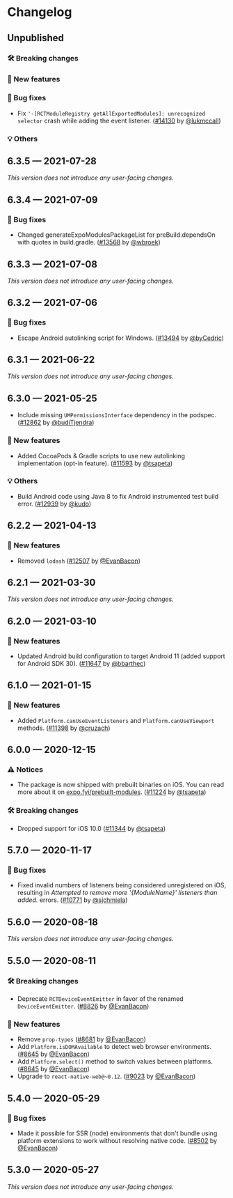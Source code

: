 # Changelog

## Unpublished

### 🛠 Breaking changes

### 🎉 New features

### 🐛 Bug fixes

- Fix `'-[RCTModuleRegistry getAllExportedModules]: unrecognized selector` crash while adding the event listener. ([#14130](https://github.com/expo/expo/pull/14130) by [@lukmccall](https://github.com/lukmccall))

### 💡 Others

## 6.3.5 — 2021-07-28

_This version does not introduce any user-facing changes._

## 6.3.4 — 2021-07-09

### 🐛 Bug fixes

- Changed generateExpoModulesPackageList for preBuild.dependsOn with quotes in build.gradle. ([#13568](https://github.com/expo/expo/pull/13568) by [@wbroek](https://github.com/wbroek))

## 6.3.3 — 2021-07-08

_This version does not introduce any user-facing changes._

## 6.3.2 — 2021-07-06

### 🐛 Bug fixes

- Escape Android autolinking script for Windows. ([#13494](https://github.com/expo/expo/pull/13494) by [@byCedric](https://github.com/byCedric))

## 6.3.1 — 2021-06-22

_This version does not introduce any user-facing changes._

## 6.3.0 — 2021-05-25

- Include missing `UMPermissionsInterface` dependency in the podspec. ([#12862](https://github.com/expo/expo/pull/12862) by [@budiTjendra](https://github.com/budiTjendra))

### 🎉 New features

- Added CocoaPods & Gradle scripts to use new autolinking implementation (opt-in feature). ([#11593](https://github.com/expo/expo/pull/11593) by [@tsapeta](https://github.com/tsapeta))

### 💡 Others

- Build Android code using Java 8 to fix Android instrumented test build error. ([#12939](https://github.com/expo/expo/pull/12939) by [@kudo](https://github.com/kudo))

## 6.2.2 — 2021-04-13

### 🎉 New features

- Removed `lodash` ([#12507](https://github.com/expo/expo/pull/12507) by [@EvanBacon](https://github.com/EvanBacon))

## 6.2.1 — 2021-03-30

_This version does not introduce any user-facing changes._

## 6.2.0 — 2021-03-10

### 🎉 New features

- Updated Android build configuration to target Android 11 (added support for Android SDK 30). ([#11647](https://github.com/expo/expo/pull/11647) by [@bbarthec](https://github.com/bbarthec))

## 6.1.0 — 2021-01-15

### 🎉 New features

- Added `Platform.canUseEventListeners` and `Platform.canUseViewport` methods. ([#11398](https://github.com/expo/expo/pull/11398) by [@cruzach](https://github.com/cruzach))

## 6.0.0 — 2020-12-15

### ⚠️ Notices

- The package is now shipped with prebuilt binaries on iOS. You can read more about it on [expo.fyi/prebuilt-modules](https://expo.fyi/prebuilt-modules). ([#11224](https://github.com/expo/expo/pull/11224) by [@tsapeta](https://github.com/tsapeta))

### 🛠 Breaking changes

- Dropped support for iOS 10.0 ([#11344](https://github.com/expo/expo/pull/11344) by [@tsapeta](https://github.com/tsapeta))

## 5.7.0 — 2020-11-17

### 🐛 Bug fixes

- Fixed invalid numbers of listeners being considered unregistered on iOS, resulting in _Attempted to remove more '{ModuleName}' listeners than added._ errors. ([#10771](https://github.com/expo/expo/pull/10771) by [@sjchmiela](https://github.com/sjchmiela))

## 5.6.0 — 2020-08-18

_This version does not introduce any user-facing changes._

## 5.5.0 — 2020-08-11

### 🛠 Breaking changes

- Deprecate `RCTDeviceEventEmitter` in favor of the renamed `DeviceEventEmitter`. ([#8826](https://github.com/expo/expo/pull/8826) by [@EvanBacon](https://github.com/EvanBacon))

### 🎉 New features

- Remove `prop-types` ([#8681](https://github.com/expo/expo/pull/8681) by [@EvanBacon](https://github.com/EvanBacon))
- Add `Platform.isDOMAvailable` to detect web browser environments. ([#8645](https://github.com/expo/expo/pull/8645) by [@EvanBacon](https://github.com/EvanBacon))
- Add `Platform.select()` method to switch values between platforms. ([#8645](https://github.com/expo/expo/pull/8645) by [@EvanBacon](https://github.com/EvanBacon))
- Upgrade to `react-native-web@~0.12`. ([#9023](https://github.com/expo/expo/pull/9023) by [@EvanBacon](https://github.com/EvanBacon))

## 5.4.0 — 2020-05-29

### 🐛 Bug fixes

- Made it possible for SSR (node) environments that don't bundle using platform extensions to work without resolving native code. ([#8502](https://github.com/expo/expo/pull/8502) by [@EvanBacon](https://github.com/EvanBacon))

## 5.3.0 — 2020-05-27

_This version does not introduce any user-facing changes._
